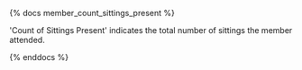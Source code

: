 {% docs member_count_sittings_present %}

'Count of Sittings Present' indicates the total number of sittings the member attended.

{% enddocs %}

